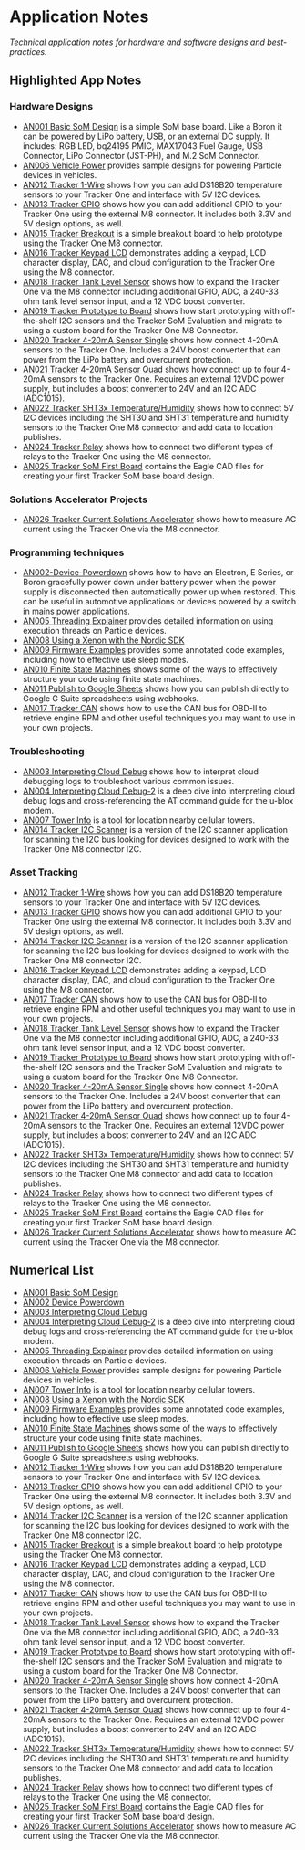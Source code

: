 # Application Notes

*Technical application notes for hardware and software designs and best-practices.*

## Highlighted App Notes

### Hardware Designs

- [AN001 Basic SoM Design](https://github.com/particle-iot/app-notes/tree/master/AN001-Basic-SoM-Design) is a simple SoM base board. 
Like a Boron it can be powered by LiPo battery, USB, or an external DC supply. It includes: RGB LED, bq24195 PMIC, MAX17043 Fuel Gauge, 
USB Connector, LiPo Connector (JST-PH), and M.2 SoM Connector.
- [AN006 Vehicle Power](https://github.com/particle-iot/app-notes/tree/master/AN006-Vehicle-Power) provides sample designs for powering Particle devices in vehicles.
- [AN012 Tracker 1-Wire](https://github.com/particle-iot/app-notes/tree/master/AN012-Tracker-1Wire) shows how you can add DS18B20 temperature sensors to your Tracker One and interface with 5V I2C devices.
- [AN013 Tracker GPIO](https://github.com/particle-iot/app-notes/tree/master/AN013-Tracker-GPIO) shows how you can add additional GPIO to your Tracker One using the external M8 connector. It includes both 3.3V and 5V design options, as well.
- [AN015 Tracker Breakout](https://github.com/particle-iot/app-notes/tree/master/AN015-Tracker-Breakout) is a simple breakout board to help prototype using the Tracker One M8 connector.
- [AN016 Tracker Keypad LCD](https://github.com/particle-iot/app-notes/tree/master/AN016-Tracker-Keypad-LCD) demonstrates adding a keypad, LCD character display, DAC, and cloud configuration to the Tracker One using the M8 connector.
- [AN018 Tracker Tank Level Sensor](https://github.com/particle-iot/app-notes/tree/master/AN018-Tracker-Level) shows how to expand the Tracker One via the M8 connector including additional GPIO, ADC, a 240-33 ohm tank level sensor input, and a 12 VDC boost converter.
- [AN019 Tracker Prototype to Board](https://github.com/particle-iot/app-notes/tree/master/AN019-Tracker-Prototype) shows how start prototyping with off-the-shelf I2C sensors and the Tracker SoM Evaluation and migrate to using a custom board for the Tracker One M8 Connector.
- [AN020 Tracker 4-20mA Sensor Single](https://github.com/particle-iot/app-notes/tree/master/AN020-Tracker-4-20mA) shows how connect 4-20mA sensors to the Tracker One. Includes a 24V boost converter that can power from the LiPo battery and overcurrent protection.
- [AN021 Tracker 4-20mA Sensor Quad](https://github.com/particle-iot/app-notes/tree/master/AN021-Tracker-4-20mA-Quad) shows how connect up to four 4-20mA sensors to the Tracker One. Requires an external 12VDC power supply, but includes a boost converter to 24V and an I2C ADC (ADC1015).
- [AN022 Tracker SHT3x Temperature/Humidity](https://github.com/particle-iot/app-notes/tree/master/AN022-Tracker-SHT3x-Temperature-Humidity) shows how to connect 5V I2C devices including the SHT30 and SHT31 temperature and humidity sensors to the Tracker One M8 connector and add data to location publishes.
- [AN024 Tracker Relay](https://github.com/particle-iot/app-notes/tree/master/AN024-Tracker-Relay) shows how to connect two different types of relays to the Tracker One using the M8 connector.
- [AN025 Tracker SoM First Board](https://github.com/particle-iot/app-notes/tree/master/AN025-Tracker-SoM-First-Board) contains the Eagle CAD files for creating your first Tracker SoM base board design.

### Solutions Accelerator Projects

- [AN026 Tracker Current Solutions Accelerator](https://github.com/particle-iot/app-notes/tree/master/AN026-Tracker-Current-Solutions-Accelerator) shows how to measure AC current using the Tracker One via the M8 connector.

### Programming techniques

- [AN002-Device-Powerdown](https://github.com/particle-iot/app-notes/tree/master/AN002-Device-Powerdown) shows how to 
have an Electron, E Series, or Boron gracefully power down under battery power when the power supply is disconnected 
then automatically power up when restored. This can be useful in automotive applications or devices powered by a switch 
in mains power applications.
- [AN005 Threading Explainer](https://github.com/particle-iot/app-notes/tree/master/AN005-Threading-Explainer) provides detailed information on using execution threads on Particle devices.
- [AN008 Using a Xenon with the Nordic SDK](https://github.com/particle-iot/app-notes/tree/master/AN008-Xenon-Nordic-SDK)
- [AN009 Firmware Examples](https://github.com/particle-iot/app-notes/tree/master/AN009-Firmware-Examples) provides some annotated code examples, including how to effective use sleep modes.
- [AN010 Finite State Machines](https://github.com/particle-iot/app-notes/tree/master/AN010-Finite-State-Machines) shows some of the ways to effectively structure your code using finite state machines.
- [AN011 Publish to Google Sheets](https://github.com/particle-iot/app-notes/tree/master/AN011-Publish-to-Google-Sheets) shows how you can publish directly to Google G Suite spreadsheets using webhooks.
- [AN017 Tracker CAN](https://github.com/particle-iot/app-notes/tree/master/AN017-Tracker-CAN) shows how to use the CAN bus for OBD-II to retrieve engine RPM and other useful techniques you may want to use in your own projects.

### Troubleshooting

- [AN003 Interpreting Cloud Debug](https://github.com/particle-iot/app-notes/tree/master/AN003-Interpreting-Cloud-Debug) shows how to 
interpret cloud debugging logs to troubleshoot various common issues.
- [AN004 Interpreting Cloud Debug-2](https://github.com/particle-iot/app-notes/tree/master/AN004-Interpreting-Cloud-Debug-2) is a deep dive into interpreting cloud debug logs and cross-referencing the AT command guide for the u-blox modem.
- [AN007 Tower Info](https://github.com/particle-iot/app-notes/tree/master/AN007-Tower-Info) is a tool for location nearby cellular towers.
- [AN014 Tracker I2C Scanner](https://github.com/particle-iot/app-notes/tree/master/AN014-Tracker-i2c-scanner) is a version of the I2C scanner application for scanning the I2C bus looking for devices designed to work with the Tracker One M8 connector I2C.

### Asset Tracking

- [AN012 Tracker 1-Wire](https://github.com/particle-iot/app-notes/tree/master/AN012-Tracker-1Wire) shows how you can add DS18B20 temperature sensors to your Tracker One and interface with 5V I2C devices.
- [AN013 Tracker GPIO](https://github.com/particle-iot/app-notes/tree/master/AN013-Tracker-GPIO) shows how you can add additional GPIO to your Tracker One using the external M8 connector. It includes both 3.3V and 5V design options, as well.
- [AN014 Tracker I2C Scanner](https://github.com/particle-iot/app-notes/tree/master/AN014-Tracker-i2c-scanner) is a version of the I2C scanner application for scanning the I2C bus looking for devices designed to work with the Tracker One M8 connector I2C.
- [AN016 Tracker Keypad LCD](https://github.com/particle-iot/app-notes/tree/master/AN016-Tracker-Keypad-LCD) demonstrates adding a keypad, LCD character display, DAC, and cloud configuration to the Tracker One using the M8 connector.
- [AN017 Tracker CAN](https://github.com/particle-iot/app-notes/tree/master/AN017-Tracker-CAN) shows how to use the CAN bus for OBD-II to retrieve engine RPM and other useful techniques you may want to use in your own projects.
- [AN018 Tracker Tank Level Sensor](https://github.com/particle-iot/app-notes/tree/master/AN018-Tracker-Level) shows how to expand the Tracker One via the M8 connector including additional GPIO, ADC, a 240-33 ohm tank level sensor input, and a 12 VDC boost converter.
- [AN019 Tracker Prototype to Board](https://github.com/particle-iot/app-notes/tree/master/AN019-Tracker-Prototype) shows how start prototyping with off-the-shelf I2C sensors and the Tracker SoM Evaluation and migrate to using a custom board for the Tracker One M8 Connector.
- [AN020 Tracker 4-20mA Sensor Single](https://github.com/particle-iot/app-notes/tree/master/AN020-Tracker-4-20mA) shows how connect 4-20mA sensors to the Tracker One. Includes a 24V boost converter that can power from the LiPo battery and overcurrent protection.
- [AN021 Tracker 4-20mA Sensor Quad](https://github.com/particle-iot/app-notes/tree/master/AN021-Tracker-4-20mA-Quad) shows how connect up to four 4-20mA sensors to the Tracker One. Requires an external 12VDC power supply, but includes a boost converter to 24V and an I2C ADC (ADC1015).
- [AN022 Tracker SHT3x Temperature/Humidity](https://github.com/particle-iot/app-notes/tree/master/AN022-Tracker-SHT3x-Temperature-Humidity) shows how to connect 5V I2C devices including the SHT30 and SHT31 temperature and humidity sensors to the Tracker One M8 connector and add data to location publishes.
- [AN024 Tracker Relay](https://github.com/particle-iot/app-notes/tree/master/AN024-Tracker-Relay) shows how to connect two different types of relays to the Tracker One using the M8 connector.
- [AN025 Tracker SoM First Board](https://github.com/particle-iot/app-notes/tree/master/AN025-Tracker-SoM-First-Board) contains the Eagle CAD files for creating your first Tracker SoM base board design.
- [AN026 Tracker Current Solutions Accelerator](https://github.com/particle-iot/app-notes/tree/master/AN026-Tracker-Current-Solutions-Accelerator) shows how to measure AC current using the Tracker One via the M8 connector.

## Numerical List

- [AN001 Basic SoM Design](https://github.com/particle-iot/app-notes/tree/master/AN001-Basic-SoM-Design)
- [AN002 Device Powerdown](https://github.com/particle-iot/app-notes/tree/master/AN002-Device-Powerdown)
- [AN003 Interpreting Cloud Debug](https://github.com/particle-iot/app-notes/tree/master/AN003-Interpreting-Cloud-Debug) 
- [AN004 Interpreting Cloud Debug-2](https://github.com/particle-iot/app-notes/tree/master/AN004-Interpreting-Cloud-Debug-2) is a deep dive into interpreting cloud debug logs and cross-referencing the AT command guide for the u-blox modem.
- [AN005 Threading Explainer](https://github.com/particle-iot/app-notes/tree/master/AN005-Threading-Explainer) provides detailed information on using execution threads on Particle devices.
- [AN006 Vehicle Power](https://github.com/particle-iot/app-notes/tree/master/AN006-Vehicle-Power) provides sample designs for powering Particle devices in vehicles.
- [AN007 Tower Info](https://github.com/particle-iot/app-notes/tree/master/AN007-Tower-Info) is a tool for location nearby cellular towers.
- [AN008 Using a Xenon with the Nordic SDK](https://github.com/particle-iot/app-notes/tree/master/AN008-Xenon-Nordic-SDK)
- [AN009 Firmware Examples](https://github.com/particle-iot/app-notes/tree/master/AN009-Firmware-Examples) provides some annotated code examples, including how to effective use sleep modes.
- [AN010 Finite State Machines](https://github.com/particle-iot/app-notes/tree/master/AN010-Finite-State-Machines) shows some of the ways to effectively structure your code using finite state machines.
- [AN011 Publish to Google Sheets](https://github.com/particle-iot/app-notes/tree/master/AN011-Publish-to-Google-Sheets) shows how you can publish directly to Google G Suite spreadsheets using webhooks.
- [AN012 Tracker 1-Wire](https://github.com/particle-iot/app-notes/tree/master/AN012-Tracker-1Wire) shows how you can add DS18B20 temperature sensors to your Tracker One and interface with 5V I2C devices.
- [AN013 Tracker GPIO](https://github.com/particle-iot/app-notes/tree/master/AN013-Tracker-GPIO) shows how you can add additional GPIO to your Tracker One using the external M8 connector. It includes both 3.3V and 5V design options, as well.
- [AN014 Tracker I2C Scanner](https://github.com/particle-iot/app-notes/tree/master/AN014-Tracker-i2c-scanner) is a version of the I2C scanner application for scanning the I2C bus looking for devices designed to work with the Tracker One M8 connector I2C.
- [AN015 Tracker Breakout](https://github.com/particle-iot/app-notes/tree/master/AN015-Tracker-Breakout) is a simple breakout board to help prototype using the Tracker One M8 connector.
- [AN016 Tracker Keypad LCD](https://github.com/particle-iot/app-notes/tree/master/AN016-Tracker-Keypad-LCD) demonstrates adding a keypad, LCD character display, DAC, and cloud configuration to the Tracker One using the M8 connector.
- [AN017 Tracker CAN](https://github.com/particle-iot/app-notes/tree/master/AN017-Tracker-CAN) shows how to use the CAN bus for OBD-II to retrieve engine RPM and other useful techniques you may want to use in your own projects.
- [AN018 Tracker Tank Level Sensor](https://github.com/particle-iot/app-notes/tree/master/AN018-Tracker-Level) shows how to expand the Tracker One via the M8 connector including additional GPIO, ADC, a 240-33 ohm tank level sensor input, and a 12 VDC boost converter.
- [AN019 Tracker Prototype to Board](https://github.com/particle-iot/app-notes/tree/master/AN019-Tracker-Prototype) shows how start prototyping with off-the-shelf I2C sensors and the Tracker SoM Evaluation and migrate to using a custom board for the Tracker One M8 Connector.
- [AN020 Tracker 4-20mA Sensor Single](https://github.com/particle-iot/app-notes/tree/master/AN020-Tracker-4-20mA) shows how connect 4-20mA sensors to the Tracker One. Includes a 24V boost converter that can power from the LiPo battery and overcurrent protection.
- [AN021 Tracker 4-20mA Sensor Quad](https://github.com/particle-iot/app-notes/tree/master/AN021-Tracker-4-20mA-Quad) shows how connect up to four 4-20mA sensors to the Tracker One. Requires an external 12VDC power supply, but includes a boost converter to 24V and an I2C ADC (ADC1015).
- [AN022 Tracker SHT3x Temperature/Humidity](https://github.com/particle-iot/app-notes/tree/master/AN022-Tracker-SHT3x-Temperature-Humidity) shows how to connect 5V I2C devices including the SHT30 and SHT31 temperature and humidity sensors to the Tracker One M8 connector and add data to location publishes.
- [AN024 Tracker Relay](https://github.com/particle-iot/app-notes/tree/master/AN024-Tracker-Relay) shows how to connect two different types of relays to the Tracker One using the M8 connector.
- [AN025 Tracker SoM First Board](https://github.com/particle-iot/app-notes/tree/master/AN025-Tracker-SoM-First-Board) contains the Eagle CAD files for creating your first Tracker SoM base board design.
- [AN026 Tracker Current Solutions Accelerator](https://github.com/particle-iot/app-notes/tree/master/AN026-Tracker-Current-Solutions-Accelerator) shows how to measure AC current using the Tracker One via the M8 connector.